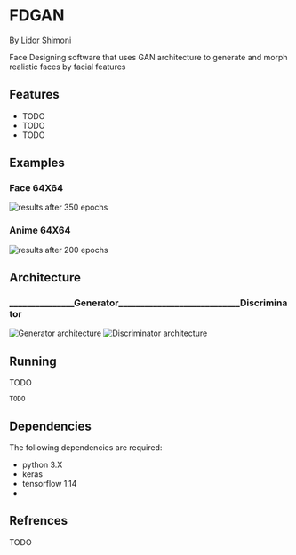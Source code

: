 # FDGAN
By [Lidor Shimoni](https://github.com/lidorshimoni)

Face Designing software that uses GAN architecture to generate and morph realistic faces by facial features

## Features
* TODO
* TODO
* TODO




## Examples


### Face 64X64
![results after 350 epochs](etc/showcase/face_gan_64_results.png "results after 350 epochs" ) 


### Anime 64X64
![results after 200 epochs](etc/showcase/anime_face_gan_64_results.png "results after 200 epochs" ) 



## Architecture
### _______________Generator____________________________Discriminator
![Generator architecture](etc/showcase/generator.png "Generator architecture") ![Discriminator architecture](etc/showcase/discriminator.png "Discriminator architecture")




## Running
TODO
<!--For a simulation with joystick controller use:-->


```
TODO
```


<!--For a simulation with move_base controller use:-->


<!--```-->
<!--roslaunch move_base_slam.launch-->
<!--```-->

<!--For autonomous exploration use:-->


<!--```-->
<!--roslaunch lite_exploration.launch-->
<!--```-->


## Dependencies
The following dependencies are required:
* python 3.X
* keras
* tensorflow 1.14
* 
<!--### Optional-->
<!--* Explore_lite-->

 ## Refrences 
 TODO